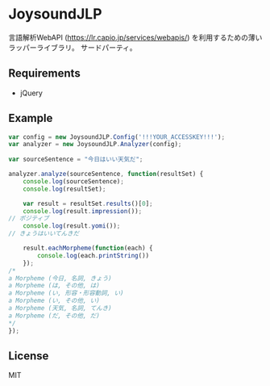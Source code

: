 JoysoundJLP
===========

言語解析WebAPI (https://lr.capio.jp/services/webapis/) を利用するための薄いラッパーライブラリ。
サードパーティ。

## Requirements
* jQuery


## Example
```JavaScript
var config = new JoysoundJLP.Config('!!!YOUR_ACCESSKEY!!!');
var analyzer = new JoysoundJLP.Analyzer(config);
        
var sourceSentence = "今日はいい天気だ";

analyzer.analyze(sourceSentence, function(resultSet) {
    console.log(sourceSentence);
    console.log(resultSet);

    var result = resultSet.results()[0];
    console.log(result.impression());
// ポジティブ
    console.log(result.yomi());
// きょうはいいてんきだ

    result.eachMorpheme(function(each) {
        console.log(each.printString())
    });
/*
a Morpheme (今日, 名詞, きょう)
a Morpheme (は, その他, は)
a Morpheme (い, 形容・形容動詞, い)
a Morpheme (い, その他, い)
a Morpheme (天気, 名詞, てんき)
a Morpheme (だ, その他, だ) 
*/
});
```


## License
MIT
